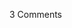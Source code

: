 <span class="commentheader">3 Comments</span>

<!-- <div class="commentdivider">
<span class="commentauthorbox">Posted by This Guy</span>
<span class="commentdatebox">Wednesday, June 30, 2004</span>
<span class="commenttimebox"> 4:20 PM</span>
</div>
<div class="commentbody">Ever Feel That You’ve Made Someone Mad For Erasing Other People’s Caring Posts?</div>
<div class="commentdivider">
<span class="commentauthorbox">Posted by Another Guy</span>
<span class="commentdatebox">Sunday, July  4, 2004</span>
<span class="commenttimebox"> 3:37 AM</span>
</div>
<div class="commentbody">Huh?</div>
<div class="commentdivider">
<span class="commentauthorbox">Posted by sara</span>
<span class="commentdatebox">Sunday, August 15, 2004</span>
<span class="commenttimebox"> 1:43 PM</span>
</div>
<div class="commentbody">i’m jealous, i wish i could have been there with you. it sounds blissful.</div> -->
